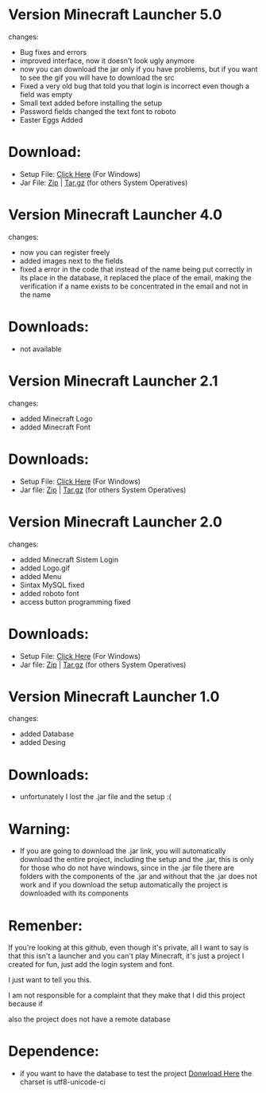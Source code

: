 # Version Minecraft Launcher 5.0
changes:
- Bug fixes and errors
- improved interface, now it doesn't look ugly anymore
- now you can download the jar only if you have problems, 
  but if you want to see the gif you will have to download the src
- Fixed a very old bug that told you that login is incorrect even though a field was empty
- Small text added before installing the setup
- Password fields changed the text font to roboto
- Easter Eggs Added

# Download:

- Setup File: [Click Here](https://bit.ly/3SA0Imm "Click Here") (For Windows)
- Jar File: [Zip](https://bit.ly/3USdKxm "Zip") | [Tar.gz](https://bit.ly/3SMBCAT "Tar.gz") (for others System Operatives)

# Version Minecraft Launcher 4.0
changes:
- now you can register freely
- added images next to the fields
- fixed a error in the code that instead of the name being put correctly in its place in the database, 
  it replaced the place of the email, making the verification if a name exists to be concentrated in the email and not in the name

# Downloads:

- not available

# Version Minecraft Launcher 2.1
changes:
- added Minecraft Logo
- added Minecraft Font

# Downloads:

- Setup File: [Click Here](https://bit.ly/34g7edV "Click Here") (For Windows)
- Jar file: [Zip](https://bit.ly/3rUnRUM "Zip") | [Tar.gz](https://bit.ly/3o466kQ "Tar.gz") (for others System Operatives)

# Version Minecraft Launcher 2.0
changes:
- added Minecraft Sistem Login
- added Logo.gif
- added Menu
- Sintax MySQL fixed
- added roboto font
- access button programming fixed

# Downloads:

- Setup File: [Click Here](https://bit.ly/3fZ4NPP "Click Here") (For Windows)
- Jar file: [Zip](https://bit.ly/3AE4EKZ "Zip") | [Tar.gz](https://bit.ly/3IJIDxm "Tar.gz") (for others System Operatives)

# Version Minecraft Launcher 1.0
changes:
- added Database
- added Desing

# Downloads:

- unfortunately I lost the .jar file and the setup :(

# Warning:

- If you are going to download the .jar link, you will automatically download the entire project, including the setup and the .jar, this is only for those who do not have windows, since in the .jar file there are folders with the components of the .jar and without that the .jar does not work and if you download the setup automatically the project is downloaded with its components

# Remenber:
If you're looking at this github, even though it's private,
all I want to say is that this isn't a launcher and you can't play Minecraft, 
it's just a project I created for fun, just add the login system and font.

I just want to tell you this.

I am not responsible for a complaint that they make that I did this project because if

also the project does not have a remote database

# Dependence:

- if you want to have the database to test the project [Donwload Here](https://bit.ly/3J9RWqo "Download Here") the charset is utf8-unicode-ci
